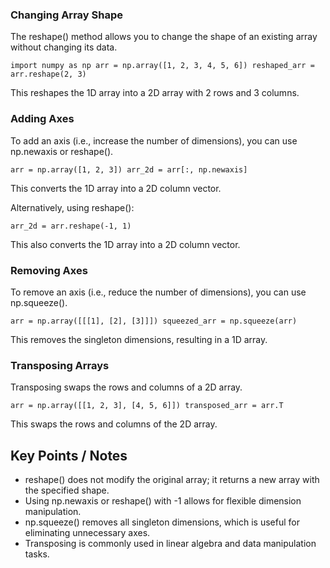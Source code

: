 ### Changing Array Shape

The reshape() method allows you to change the shape of an existing array without changing its data.

``import numpy as np
arr = np.array([1, 2, 3, 4, 5, 6])
reshaped_arr = arr.reshape(2, 3)``

This reshapes the 1D array into a 2D array with 2 rows and 3 columns.

### Adding Axes

To add an axis (i.e., increase the number of dimensions), you can use np.newaxis or reshape().

``arr = np.array([1, 2, 3])
arr_2d = arr[:, np.newaxis]``

This converts the 1D array into a 2D column vector.

Alternatively, using reshape():

`arr_2d = arr.reshape(-1, 1)`

This also converts the 1D array into a 2D column vector.

### Removing Axes

To remove an axis (i.e., reduce the number of dimensions), you can use np.squeeze().

``arr = np.array([[[1], [2], [3]]])
squeezed_arr = np.squeeze(arr)``

This removes the singleton dimensions, resulting in a 1D array.

### Transposing Arrays

Transposing swaps the rows and columns of a 2D array.

``arr = np.array([[1, 2, 3], [4, 5, 6]])
transposed_arr = arr.T``

This swaps the rows and columns of the 2D array.

## Key Points / Notes

- reshape() does not modify the original array; it returns a new array with the specified shape.
- Using np.newaxis or reshape() with -1 allows for flexible dimension manipulation.
- np.squeeze() removes all singleton dimensions, which is useful for eliminating unnecessary axes.
- Transposing is commonly used in linear algebra and data manipulation tasks.
